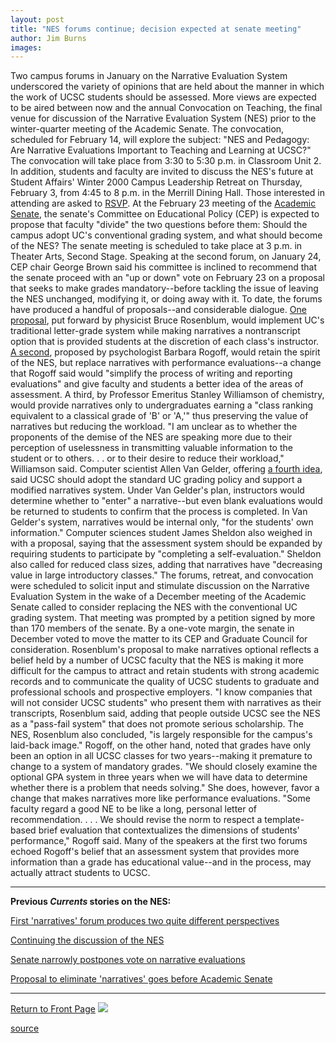 ```yaml
---
layout: post
title: "NES forums continue; decision expected at senate meeting"
author: Jim Burns
images:
---
```


Two campus forums in January on the Narrative Evaluation System underscored the variety of opinions that are held about the manner in which the work of UCSC students should be assessed. More views are expected to be aired between now and the annual Convocation on Teaching, the final venue for discussion of the Narrative Evaluation System (NES) prior to the winter-quarter meeting of the Academic Senate. The convocation, scheduled for February 14, will explore the subject: "NES and Pedagogy: Are Narrative Evaluations Important to Teaching and Learning at UCSC?" The convocation will take place from 3:30 to 5:30 p.m. in Classroom Unit 2. In addition, students and faculty are invited to discuss the NES's future at Student Affairs' Winter 2000 Campus Leadership Retreat on Thursday, February 3, from 4:45 to 8 p.m. in the Merrill Dining Hall. Those interested in attending are asked to [RSVP][1]. At the February 23 meeting of the [Academic Senate][2], the senate's Committee on Educational Policy (CEP) is expected to propose that faculty "divide" the two questions before them: Should the campus adopt UC's conventional grading system, and what should become of the NES? The senate meeting is scheduled to take place at 3 p.m. in Theater Arts, Second Stage. Speaking at the second forum, on January 24, CEP chair George Brown said his committee is inclined to recommend that the senate proceed with an "up or down" vote on February 23 on a proposal that seeks to make grades mandatory--before tackling the issue of leaving the NES unchanged, modifying it, or doing away with it. To date, the forums have produced a handful of proposals--and considerable dialogue. [One proposal][3], put forward by physicist Bruce Rosenblum, would implement UC's traditional letter-grade system while making narratives a nontranscript option that is provided students at the discretion of each class's instructor. [A second][4], proposed by psychologist Barbara Rogoff, would retain the spirit of the NES, but replace narratives with performance evaluations--a change that Rogoff said would "simplify the process of writing and reporting evaluations" and give faculty and students a better idea of the areas of assessment. A third, by Professor Emeritus Stanley Williamson of chemistry, would provide narratives only to undergraduates earning a "class ranking equivalent to a classical grade of 'B' or 'A,'" thus preserving the value of narratives but reducing the workload. "I am unclear as to whether the proponents of the demise of the NES are speaking more due to their perception of uselessness in transmitting valuable information to the student or to others. . . or to their desire to reduce their workload," Williamson said. Computer scientist Allen Van Gelder, offering [a fourth idea][5], said UCSC should adopt the standard UC grading policy and support a modified narratives system. Under Van Gelder's plan, instructors would determine whether to "enter" a narrative--but even blank evaluations would be returned to students to confirm that the process is completed. In Van Gelder's system, narratives would be internal only, "for the students' own information." Computer sciences student James Sheldon also weighed in with a proposal, saying that the assessment system should be expanded by requiring students to participate by "completing a self-evaluation." Sheldon also called for reduced class sizes, adding that narratives have "decreasing value in large introductory classes." The forums, retreat, and convocation were scheduled to solicit input and stimulate discussion on the Narrative Evaluation System in the wake of a December meeting of the Academic Senate called to consider replacing the NES with the conventional UC grading system. That meeting was prompted by a petition signed by more than 170 members of the senate. By a one-vote margin, the senate in December voted to move the matter to its CEP and Graduate Council for consideration. Rosenblum's proposal to make narratives optional reflects a belief held by a number of UCSC faculty that the NES is making it more difficult for the campus to attract and retain students with strong academic records and to communicate the quality of UCSC students to graduate and professional schools and prospective employers. "I know companies that will not consider UCSC students" who present them with narratives as their transcripts, Rosenblum said, adding that people outside UCSC see the NES as a "pass-fail system" that does not promote serious scholarship. The NES, Rosenblum also concluded, "is largely responsible for the campus's laid-back image." Rogoff, on the other hand, noted that grades have only been an option in all UCSC classes for two years--making it premature to change to a system of mandatory grades. "We should closely examine the optional GPA system in three years when we will have data to determine whether there is a problem that needs solving." She does, however, favor a change that makes narratives more like performance evaluations. "Some faculty regard a good NE to be like a long, personal letter of recommendation. . . . We should revise the norm to respect a template-based brief evaluation that contextualizes the dimensions of students' performance," Rogoff said. Many of the speakers at the first two forums echoed Rogoff's belief that an assessment system that provides more information than a grade has educational value--and in the process, may actually attract students to UCSC.

  

* * *

**Previous _Currents_ stories on the NES:**

[First 'narratives' forum produces two quite different perspectives][6]

[Continuing the discussion of the NES][7]

[Senate narrowly postpones vote on narrative evaluations][8]

[Proposal to eliminate 'narratives' goes before Academic Senate][9]

* * *

[Return to Front Page][10] ![ ][11]

[1]: http://www2.ucsc.edu/sadiv/clr
[2]: http://senate.ucsc.edu/
[3]: http://senate.ucsc.edu/NEdiscus/proprose.html
[4]: http://senate.ucsc.edu/NEdiscus/propbrog.html
[5]: http://senate.ucsc.edu/NEdiscus/propavg.html
[6]: ../01-24/nesforum1.html
[7]: ../01-10/nesforum.html
[8]: ../12-06/narratives.html
[9]: ../11-22/narratives.html
[10]: ../../index.html
[11]: ../../images/trans.gif

[source](http://www1.ucsc.edu/currents/99-00/01-31/nesforum2.html "Permalink to nesforum2")
